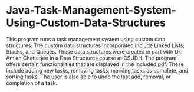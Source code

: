 # Java-Task-Management-System-Using-Custom-Data-Structures
This program runs a task management system using custom data structures. The custom data structures incorporated include Linked Lists, Stacks, and Queues. These data structures were created in part with Dr. Amlan Chatterjee in a Data Structures course at CSUDH. The program offers certain functionalities that are displayed in the included pdf. These include adding new tasks, removing tasks, marking tasks as complete, and sorting tasks. The user is also able to undo the last add, removal, or completion of a task.
